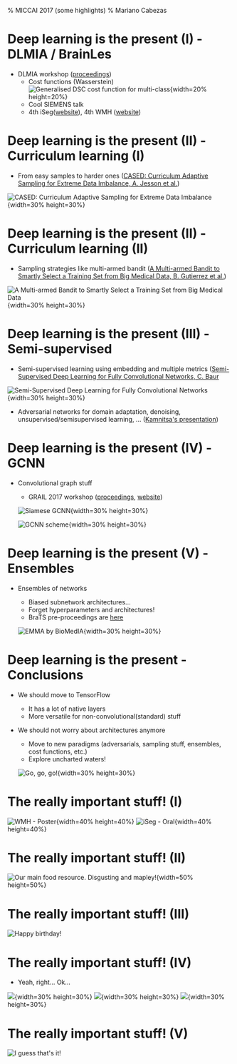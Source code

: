 % MICCAI 2017 (some highlights)
% Mariano Cabezas

# Deep learning is the present (I) - DLMIA / BrainLes
- DLMIA workshop ([proceedings](https://link.springer.com/book/10.1007%2F978-3-319-67558-9))
	- Cost functions (Wasserstein)
	![Generalised DSC cost function for multi-class](images/generalised_dsc.png){width=20% height=20%}	
	- Cool SIEMENS talk
	- 4th iSeg([website](http://iseg2017.web.unc.edu/results/)), 4th WMH ([website](http://wmh.isi.uu.nl/results/))

# Deep learning is the present (II) - Curriculum learning (I)
- From easy samples to harder ones ([CASED: Curriculum Adaptive Sampling for Extreme Data Imbalance, A. Jesson et al.](https://link.springer.com/chapter/10.1007/978-3-319-66179-7_73))

![CASED: Curriculum Adaptive Sampling for Extreme Data Imbalance](images/curriculum.png){width=30% height=30%}


# Deep learning is the present (II) - Curriculum learning (II)
- Sampling strategies like multi-armed bandit ([A Multi-armed Bandit to Smartly Select a Training Set from Big Medical Data, B. Gutierrez et al.](https://link.springer.com/chapter/10.1007/978-3-319-66179-7_5))

![A Multi-armed Bandit to Smartly Select a Training Set from Big Medical Data](images/bandit.png){width=30% height=30%}

# Deep learning is the present (III) - Semi-supervised
- Semi-supervised learning using embedding and multiple metrics ([Semi-Supervised Deep Learning for Fully Convolutional Networks, C. Baur](https://link.springer.com/chapter/10.1007/978-3-319-66179-7_36)

![Semi-Supervised Deep Learning for Fully Convolutional Networks](images/semisupervised.png){width=30% height=30%}

- Adversarial networks for domain adaptation, denoising, unsupervised/semisupervised learning, ... ([Kamnitsa's presentation](https://github.com/Kamnitsask/presentationsAndTutorials/blob/master/deepLearningMIUA2017/kamnitsasTutorialMIUA17.pptx))


# Deep learning is the present (IV) - GCNN
- Convolutional graph stuff
	- GRAIL 2017 workshop ([proceedings](https://link.springer.com/book/10.1007%2F978-3-319-67675-3), [website](https://biomedic.doc.ic.ac.uk/miccai17-grail/))

	![Siamese GCNN](images/gcnn_1.png){width=30% height=30%}

	![GCNN scheme](images/gcnn_2.png){width=30% height=30%}

# Deep learning is the present (V) - Ensembles
- Ensembles of networks
	- Biased subnetwork architectures...
	- Forget hyperparameters and architectures!
	- BraTS pre-proceedings are [here](https://www.cbica.upenn.edu/sbia/Spyridon.Bakas/MICCAI_BraTS/MICCAI_BraTS_2017_proceedings_shortPapers.pdf)

	![EMMA by BioMedIA](images/emma.png){width=30% height=30%}

# Deep learning is the present - Conclusions
- We should move to TensorFlow
	- It has a lot of native layers
	- More versatile for non-convolutional(standard) stuff
- We should not worry about architectures anymore
	- Move to new paradigms (adversarials, sampling stuff, ensembles, cost functions, etc.)
	- Explore uncharted waters!

	![Go, go, go!](images/uncharted.jpg){width=30% height=30%}

# The really important stuff! (I)
![WMH - Poster](images/poster_wmh.JPG){width=40% height=40%}
![iSeg - Oral](images/oral_iseg.JPG){width=40% height=40%}

# The really important stuff! (II)
![Our main food resource. Disgusting and mapley!](images/poutine.png){width=50% height=50%}

# The really important stuff! (III)
![Happy birthday!](images/happy_bday.JPG)

# The really important stuff! (IV)
- Yeah, right... Ok...

![](images/steps1.jpg){width=30% height=30%} ![](images/steps2.jpg){width=30% height=30%} ![](images/steps3.jpg){width=30% height=30%}

# The really important stuff! (V)
![I guess that's it!](images/ending.JPG)
